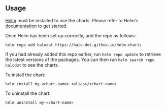 ## Usage

[Helm](https://helm.sh) must be installed to use the charts.  Please refer to
Helm's [documentation](https://helm.sh/docs) to get started.

Once Helm has been set up correctly, add the repo as follows:

    helm repo add halodot https://halo-dot.github.io/helm-charts

If you had already added this repo earlier, run `helm repo update` to retrieve
the latest versions of the packages.  You can then run `helm search repo
halodot` to see the charts.

To install the <chart-name> chart:

    helm install my-<chart-name> <alias>/<chart-name>

To uninstall the chart:

    helm uninstall my-<chart-name>